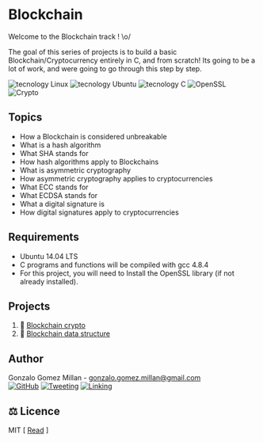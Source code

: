 # Blockchain
Welcome to the Blockchain track ! \o/

The goal of this series of projects is to build a basic Blockchain/Cryptocurrency
entirely in C, and from scratch! Its going to be a lot of work, and were going to
go through this step by step.

![tecnology Linux](https://img.shields.io/badge/OS-Linux-blue.svg)
![tecnology Ubuntu](https://img.shields.io/badge/technology-Ubuntu-orange.svg)
![tecnology C](https://img.shields.io/badge/technology-C-green.svg)
![OpenSSL](https://img.shields.io/badge/technology-OpenSSL-orange.svg)
![Crypto](https://img.shields.io/badge/discipline-Crypto-blue.svg)

## Topics
- How a Blockchain is considered unbreakable
- What is a hash algorithm
- What SHA stands for
- How hash algorithms apply to Blockchains
- What is asymmetric cryptography
- How asymmetric cryptography applies to cryptocurrencies
- What ECC stands for
- What ECDSA stands for
- What a digital signature is
- How digital signatures apply to cryptocurrencies

## Requirements
- Ubuntu 14.04 LTS
- C programs and functions will be compiled with gcc 4.8.4
- For this project, you will need to Install the OpenSSL library (if not already
  installed).

## Projects
1. :bookmark_tabs: [Blockchain crypto](crypto/.#readme)
2. :bookmark_tabs: [Blockchain data structure](data/.#readme)

## Author
Gonzalo Gomez Millan - [gonzalo.gomez.millan@gmail.com](mailto:gonzalo.gomez.millan@gmail.com)  
[![GitHub](https://img.shields.io/badge/github-%23100000.svg?&style=for-the-badge&logo=github&logoColor=white)](https://github.com/gogomillan)
[![Tweeting](https://img.shields.io/badge/twitter-%231DA1F2.svg?&style=for-the-badge&logo=twitter&logoColor=white)](https://twitter.com/gogomillan)
[![Linking](https://img.shields.io/badge/linkedin-%230077B5.svg?&style=for-the-badge&logo=linkedin&logoColor=white)](https://linkedin.com/in/gogomillan)

## :balance_scale: Licence
MIT 
\[ [Read](LICENSE) \]
